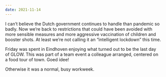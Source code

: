 ```yaml
---
date: 2021-11-14
---
```


I can’t believe the Dutch government continues to handle than pandemic so badly. Now we’re back to restrictions that could have been avoided with more sensible measures and more aggressive vaccination of children and booster shots. At least we’re not calling it an “intelligent lockdown” this time.

Friday was spent in Eindhoven enjoying what turned out to be the last day of GLOW. This was part of a team event a colleague arranged, centered on a food tour of town. Goed idee!

Otherwise it was a normal, busy workweek.